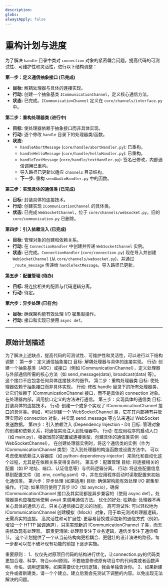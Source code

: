```yaml
---
description: 
globs: 
alwaysApply: false
---
```

# 重构计划与进度

为了解决 `handle` 目录中类对 `connection` 对象的紧密耦合问题，提高代码的可测试性、可维护性和灵活性，进行以下结构调整：

**第一步：定义通信抽象接口 (已完成)**

*   **目标:** 解耦处理器与具体的连接实现。
*   **行动:** 创建一个抽象基类 `ICommunicationChannel`，定义核心通信方法。
*   **状态:** 已完成。`ICommunicationChannel` 定义在 `core/channels/interface.py` 中。

**第二步：重构处理器类 (进行中)**

*   **目标:** 使处理器依赖于抽象接口而非具体实现。
*   **行动:** 逐个修改 `handle` 目录下的处理器类/函数。
*   **状态:**
    *   `handleAbortMessage` (`core/handle/abortHandler.py`): 已重构。
    *   `handleHelloMessage` (`core/handle/helloHandler.py`): 已重构。
    *   `handleTextMessage` (`core/handle/textHandler.py`): 签名已修改，内部通信调用已重构。
    *   导入路径已更新以适应 `channels` 目录结构。
    *   **下一步:** 重构 `sendAudioHandler.py` 中的函数。

**第三步：实现具体的通信类 (已完成)**

*   **目标:** 封装具体的连接技术。
*   **行动:** 创建实现 `ICommunicationChannel` 的具体类。
*   **状态:** 已完成 `WebSocketChannel`，位于 `core/channels/websocket.py`。旧的 `core/communication.py` 已删除。

**第四步：引入依赖注入 (已完成)**

*   **目标:** 管理对象的创建和依赖关系。
*   **行动:** 在 `ConnectionHandler` 中创建并传递 `WebSocketChannel` 实例。
*   **状态:** 已完成。`ConnectionHandler` (`core/connection.py`) 现在导入并创建 `WebSocketChannel` (从 `core/channels/websocket.py`)，并通过 `_route_message` 传递给 `handleTextMessage`。导入路径已更新。

**第五步：配置管理 (待办)**

*   **目标:** 将连接相关的配置与代码逻辑分离。
*   **行动:** 待定。

**第六步：异步处理 (已符合)**

*   **目标:** 确保架构能有效处理 I/O 密集型操作。
*   **行动:** 接口和实现已使用 `async def`。

---

## 原始计划描述

为了解决上述缺点，提高代码的可测试性、可维护性和灵活性，可以进行以下结构调整：
第一步：定义通信抽象接口
目标: 解耦处理器与具体的连接实现。
行动: 创建一个抽象基类（ABC）或接口（例如 ICommunicationChannel），定义处理器与外部通信所需的核心方法（如 send_message(data), broadcast(data) 等）。这个接口不应包含任何具体连接技术的细节。
第二步：重构处理器类
目标: 使处理器依赖于抽象接口而非具体实现。
行动: 修改 handle 目录下的所有处理器类，让它们依赖于 ICommunicationChannel 接口，而不是具体的 connection 对象。在处理器内部，调用接口定义的方法进行通信。
第三步：实现具体的通信类
目标: 封装具体的连接技术。
行动: 创建一个或多个实现了 ICommunicationChannel 接口的具体类。例如，可以创建一个 WebSocketChannel 类，它在其内部持有并管理实际的 connection 对象，并实现 send_message 等方法来通过 WebSocket 发送数据。
第四步：引入依赖注入 (Dependency Injection - DI)
目标: 管理对象的创建和依赖关系，将通信实现注入到处理器中。
行动:
在应用程序的启动入口（如 main.py），根据当前的配置或连接类型，创建具体的通信类实例（如 WebSocketChannel）。
在创建处理器实例时，将这个通信类的实例（作为 ICommunicationChannel 类型）注入到处理器的构造函数或设置方法中。
可以考虑使用依赖注入容器库（如 python-dependency-injector）来简化和自动化这个过程，尤其是在依赖关系变得复杂时。
第五步：配置管理
目标: 将连接相关的配置（如 IP 地址、端口、认证信息等）与代码逻辑分离。
行动: 将这些配置信息移到配置文件（如 .env, config.yaml）中，并在应用程序启动时读取配置来初始化通信类。
第六步：异步处理 (如果适用)
目标: 确保架构能有效处理 I/O 密集型操作。
行动: 如果项目使用了异步 I/O（如 asyncio），确保 ICommunicationChannel 接口及其实现都是异步兼容的（使用 async def）。处理器类也应相应地使用 await 来调用通信方法。
优化的好处:
松耦合: 处理器不再关心具体的通信方式，只关心通信接口定义的功能。
高可测试性: 可以轻松地为 ICommunicationChannel 创建模拟（Mock）对象，用于单元测试处理器逻辑，无需真实的连接。
高灵活性和可扩展性: 更容易替换或添加新的通信方式（例如，增加一个 HTTP 回调通道），只需实现新的 ICommunicationChannel 子类，而无需修改现有处理器。
职责更清晰: 处理器专注于业务逻辑，通信类专注于通信细节。
这个计划提供了一个从当前结构向更松耦合、更健壮的设计演进的路径。每一步都可以在不破坏现有功能的前提下逐步实施。

重要原则：
1、仅仅先对原项目代码的结构进行优化，让connection.py的代码类更加合理、科学、符合solid原则。不要随意修改原有项目中的代码类或者函数声明、命名、调用逻辑等。如果需要优化代码逻辑，我会单独告诉你。
2、如果新建文件或者新建类，请一个个建立。建立后我会先测试下调整的内容。以免出现无法解决的问题。